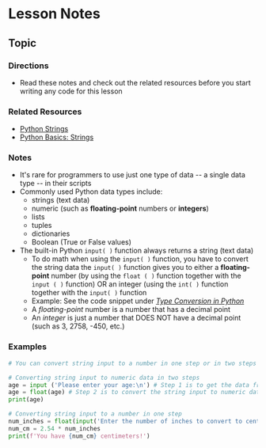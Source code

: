 # Lesson Notes
## Topic

### Directions
- Read these notes and check out the related resources before you start writing any code for this lesson


### Related Resources
- [Python Strings](https://www.programiz.com/python-programming/string)
- [Python Basics: Strings](https://www.pythontutorial.net/python-basics/python-string/)


### Notes

- It's rare for programmers to use just one type of data -- a single data type -- in their scripts
- Commonly used Python data types include:
  - strings (text data)
  - numeric (such as **floating-point** numbers or **integers**)
  - lists
  - tuples
  - dictionaries
  - Boolean (True or False values)
- The built-in Python `input( )` function always returns a string (text data)
  - To do math when using the `input( )` function, you have to convert the string data the `input( )` function gives you to either a **floating-point** number (by using the `float ( )` function together with the `input ( )` function) OR an integer (using the `int( )` function together with the `input( )` function
  - Example: See the code snippet under [*Type Conversion in Python*](https://www.programiz.com/python-programming/numbers)
  - A *floating-point* number is a number that has a decimal point
  - An *integer* is just a number that DOES NOT have a decimal point (such as 3, 2758, -450, etc.)
 
### Examples

```python
# You can convert string input to a number in one step or in two steps

# Converting string input to numeric data in two steps
age = input ('Please enter your age:\n') # Step 1 is to get the data from the user
age = float(age) # Step 2 is to convert the string input to numeric data (a number)
print(age)
```
```python
# Converting string input to a number in one step
num_inches = float(input('Enter the number of inches to convert to centimeters:\n')) # Getting input and converting string input to a float in one step
num_cm = 2.54 * num_inches
print(f'You have {num_cm} centimeters!')
```
  
